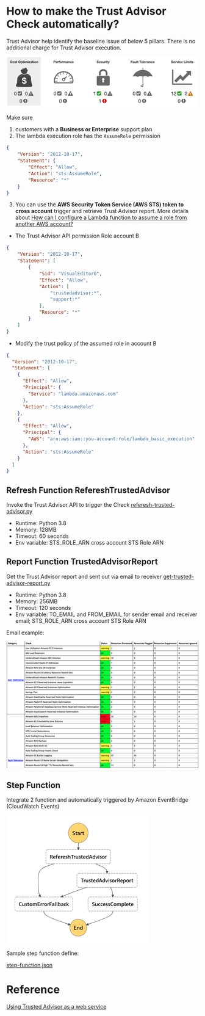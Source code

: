 # How to make the Trust Advisor Check automatically?

Trust Advisor help identify the baseline issue of below 5 pillars. There is no additional charge for Trust Advisor execution.

![5 pillars](media/pillars.png)

Make sure 
1. customers with a **Business or Enterprise** support plan
2. The lambda execution role has the `AssumeRole` permission
```json
{
    "Version": "2012-10-17",
    "Statement": {
        "Effect": "Allow",
        "Action": "sts:AssumeRole",
        "Resource": "*"
    }
}
```
3. You can use the **AWS Security Token Service (AWS STS) token to cross account** trigger and retrieve Trust Advisor report. More details about [How can I configure a Lambda function to assume a role from another AWS account?](https://aws.amazon.com/premiumsupport/knowledge-center/lambda-function-assume-iam-role/)

- The Trust Advisor API permission Role account B
```json
{
    "Version": "2012-10-17",
    "Statement": [
        {
            "Sid": "VisualEditor0",
            "Effect": "Allow",
            "Action": [
                "trustedadvisor:*",
                "support:*"
            ],
            "Resource": "*"
        }
    ]
}
```

- Modify the trust policy of the assumed role in account B
```json
{
  "Version": "2012-10-17",
  "Statement": [
    {
      "Effect": "Allow",
      "Principal": {
        "Service": "lambda.amazonaws.com"
      },
      "Action": "sts:AssumeRole"
    },
    {
      "Effect": "Allow",
      "Principal": {
        "AWS": "arn:aws:iam::you-account:role/lambda_basic_execution"
      },
      "Action": "sts:AssumeRole"
    }
  ]
}
```

## Refresh Function RefereshTrustedAdvisor

Invoke the Trust Advisor API to trigger the Check [referesh-trusted-advisor.py](script/referesh-trusted-advisor.py)

- Runtime: Python 3.8
- Memory: 128MB
- Timeout: 60 seconds
- Env variable: STS_ROLE_ARN cross account STS Role ARN

## Report Function TrustedAdvisorReport

Get the Trust Advisor report and sent out via email to receiver [get-trusted-advisor-report.py](script/get-trusted-advisor-report.py)

- Runtime: Python 3.8
- Memory: 256MB
- Timeout: 120 seconds
- Env variable: TO_EMAIL and FROM_EMAIL for sender email and receiver email; STS_ROLE_ARN cross account STS Role ARN

Email example:

![reports](media/reports.png)

## Step Function

Integrate 2 function and automatically triggered by Amazon EventBridge (CloudWatch Events)

![step-function](media/step-function.png)

Sample step function define:

[step-function.json](script/step-function.json)

# Reference
[Using Trusted Advisor as a web service](https://docs.aws.amazon.com/awssupport/latest/user/trustedadvisor.html)